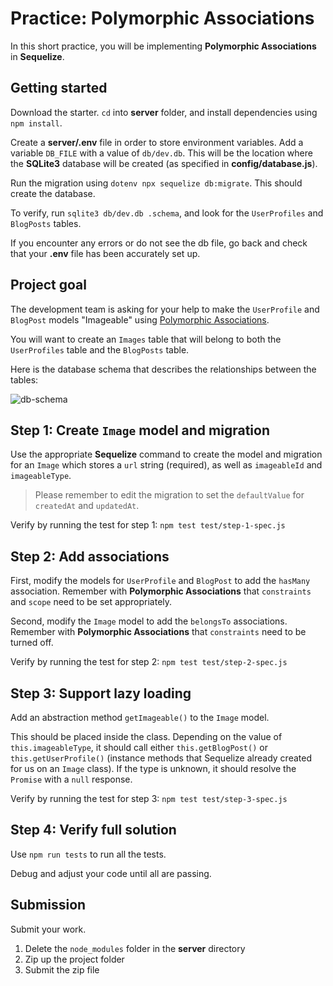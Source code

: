 # Practice: Polymorphic Associations

In this short practice, you will be implementing **Polymorphic Associations** in
**Sequelize**.

## Getting started

Download the starter. `cd` into __server__ folder, and install dependencies
using `npm install`.

Create a __server/.env__ file in order to store environment variables. Add a
variable `DB_FILE` with a value of `db/dev.db`. This will be the location where
the **SQLite3** database will be created (as specified in
__config/database.js__).

Run the migration using `dotenv npx sequelize db:migrate`. This should create
the database.

To verify, run `sqlite3 db/dev.db .schema`, and look for the `UserProfiles` and
`BlogPosts` tables.

If you encounter any errors or do not see the db file, go back and check that
your __.env__ file has been accurately set up.

## Project goal

The development team is asking for your help to make the `UserProfile`
and `BlogPost` models "Imageable" using
[Polymorphic Associations][sequelize-poly-assoc].

You will want to create an `Images` table that will belong to both the
`UserProfiles` table and the `BlogPosts` table.

Here is the database schema that describes the relationships between the tables:

![db-schema]

## Step 1: Create `Image` model and migration

Use the appropriate **Sequelize** command to create the model and migration for
an `Image` which stores a `url` string (required), as well as `imageableId` and
`imageableType`.

> Please remember to edit the migration to set the `defaultValue` for
> `createdAt` and `updatedAt`.

Verify by running the test for step 1: `npm test test/step-1-spec.js`

## Step 2: Add associations

First, modify the models for `UserProfile` and `BlogPost` to add the `hasMany`
association. Remember with **Polymorphic Associations** that `constraints` and
`scope` need to be set appropriately.

Second, modify the `Image` model to add the `belongsTo` associations. Remember
with **Polymorphic Associations** that `constraints` need to be turned off.

Verify by running the test for step 2: `npm test test/step-2-spec.js`

## Step 3: Support lazy loading

Add an abstraction method `getImageable()` to the `Image` model.

This should be placed inside the class. Depending on the value
of `this.imageableType`, it should call either `this.getBlogPost()`
or `this.getUserProfile()` (instance methods that Sequelize already created for
us on an `Image` class). If the type is unknown, it should resolve
the `Promise` with a `null` response.

Verify by running the test for step 3: `npm test test/step-3-spec.js`

## Step 4: Verify full solution

Use `npm run tests` to run all the tests.

Debug and adjust your code until all are passing.

## Submission

Submit your work.

1. Delete the `node_modules` folder in the __server__ directory
2. Zip up the project folder
3. Submit the zip file

[sequelize-poly-assoc]: https://sequelize.org/docs/v6/advanced-association-concepts/polymorphic-associations/
[db-schema]: https://appacademy-open-assets.s3.us-west-1.amazonaws.com/Modular-Curriculum/content/week-11/imageable-db-schema.png
[db-diagram-info]: https://appacademy-open-assets.s3.us-west-1.amazonaws.com/Modular-Curriculum/content/week-11/imageable-db-diagram-info.txt
